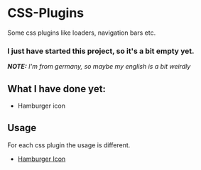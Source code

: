 # CSS-Plugins
Some css plugins like loaders, navigation bars etc.

### I just have started this project, so it's a bit empty yet.

_**NOTE:** I'm from germany, so maybe my english is a bit weirdly_



## What I have done yet:
  * Hamburger icon
  
  
## Usage

For each css plugin the usage is different.

*  [Hamburger Icon](https://github.com/zPhoeniqz/CSS-Plugins/)
